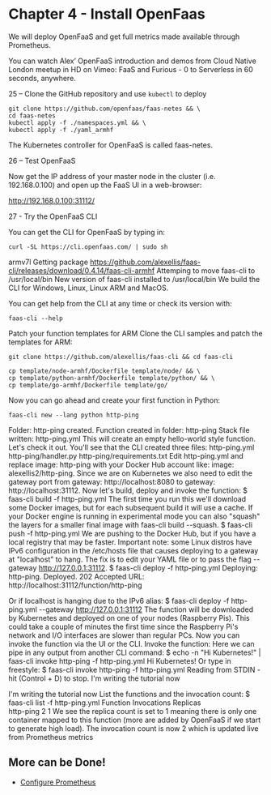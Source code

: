 # Chapter 4 - Install OpenFaas

We will deploy OpenFaaS and get full metrics made available through Prometheus.

You can watch Alex’ OpenFaaS introduction and demos from Cloud Native London
meetup in HD on Vimeo: FaaS and Furious - 0 to Serverless in 60 seconds, anywhere.

25 – Clone the GitHub repository and use `kubectl` to deploy

```
git clone https://github.com/openfaas/faas-netes && \
cd faas-netes
kubectl apply -f ./namespaces.yml && \
kubectl apply -f ./yaml_armhf
```

The Kubernetes controller for OpenFaaS is called faas-netes.

26 – Test OpenFaaS

Now get the IP address of your master node in the cluster (i.e. 192.168.0.100)
and open up the FaaS UI in a web-browser:

http://192.168.0.100:31112/

27 - Try the OpenFaaS CLI

You can get the CLI for OpenFaaS by typing in:

`curl -SL https://cli.openfaas.com/ | sudo sh`

armv7l
Getting package https://github.com/alexellis/faas-cli/releases/download/0.4.14/faas-cli-armhf
Attemping to move faas-cli to /usr/local/bin
New version of faas-cli installed to /usr/local/bin
We build the CLI for Windows, Linux, Linux ARM and MacOS.

You can get help from the CLI at any time or check its version with:

```
faas-cli --help
```

Patch your function templates for ARM
Clone the CLI samples and patch the templates for ARM:

```
git clone https://github.com/alexellis/faas-cli && cd faas-cli
```

```
cp template/node-armhf/Dockerfile template/node/ && \
cp template/python-armhf/Dockerfile template/python/ && \
cp template/go-armhf/Dockerfile template/go/
```

Now you can go ahead and create your first function in Python:

```
faas-cli new --lang python http-ping
```

Folder: http-ping created.
Function created in folder: http-ping
Stack file written: http-ping.yml
This will create an empty hello-world style function. Let's check it out.
You'll see that the CLI created three files:
http-ping.yml
http-ping/handler.py
http-ping/requirements.txt
Edit http-ping.yml and replace image: http-ping with your Docker Hub account like: image: alexellis2/http-ping.
Since we are on Kubernetes we also need to edit the gateway port from gateway: http://localhost:8080 to gateway: http://localhost:31112.
Now let's build, deploy and invoke the function:
$ faas-cli build -f http-ping.yml
The first time you run this we'll download some Docker images, but for each subsequent build it will use a cache.
If your Docker engine is running in experimental mode you can also "squash" the layers for a smaller final image with faas-cli build --squash.
$ faas-cli push -f http-ping.yml
We are pushing to the Docker Hub, but if you have a local registry that may be faster.
Important note: some Linux distros have IPv6 configuration in the /etc/hosts file that causes deploying to a gateway at "localhost" to hang. The fix is to edit your YAML file or to pass the flag --gateway http://127.0.0.1:31112.
$ faas-cli deploy -f http-ping.yml
Deploying: http-ping.
Deployed.
202 Accepted
URL: http://localhost:31112/function/http-ping

Or if localhost is hanging due to the IPv6 alias:
$ faas-cli deploy -f http-ping.yml --gateway http://127.0.0.1:31112
The function will be downloaded by Kubernetes and deployed on one of your nodes (Raspberry Pis).
This could take a couple of minutes the first time since the Raspberry Pi's network and I/O interfaces are slower than regular PCs.
Now you can invoke the function via the UI or the CLI.
Invoke the function:
Here we can pipe in any output from another CLI command:
$ echo -n "Hi Kubernetes!" | faas-cli invoke http-ping -f http-ping.yml
Hi Kubernetes!
Or type in freestyle:
$ faas-cli invoke http-ping -f http-ping.yml
Reading from STDIN - hit (Control + D) to stop.
I'm writing the tutorial now

I'm writing the tutorial now
List the functions and the invocation count:
$ faas-cli list -f http-ping.yml
Function                        Invocations     Replicas   
http-ping                       2               1
We see the replica count is set to 1 meaning there is only one container mapped to this function (more are added by OpenFaaS if we start to generate high load).
The invocation count is now 2 which is updated live from Prometheus metrics

## More can be Done!

* [Configure Prometheus](https://blog.alexellis.io/prometheus-nodeexporter-rpi/)
